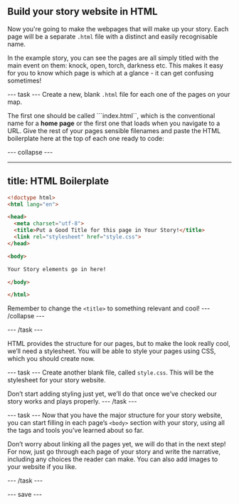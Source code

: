 ## Build your story website in HTML
Now you're going to make the webpages that will make up your story. Each page will be a separate ```.html``` file with a distinct and easily recognisable name. 

In the example story, you can see the pages are all simply titled with the main event on them: knock, open, torch, darkness etc. This makes it easy for you to know which page is which at a glance - it can get confusing sometimes!

--- task ---
Create a new, blank ```.html``` file for each one of the pages on your map.

The first one should be called ```index.html``, which is the conventional name for a **home page** or the first one that loads when you navigate to a URL.
Give the rest of your pages sensible filenames and paste the HTML boilerplate here at the top of each one ready to code:

--- collapse ---

---
title: HTML Boilerplate
---

```html 
<!doctype html>
<html lang="en">

<head>
  <meta charset="utf-8">
  <title>Put a Good Title for this page in Your Story!</title>
  <link rel="stylesheet" href="style.css">
</head>

<body>

Your Story elements go in here!

</body>

</html>
```

Remember to change the ```<title>``` to something relevant and cool!
--- /collapse ---

--- /task ---

HTML provides the structure for our pages, but to make the look really cool, we’ll need a stylesheet. You will be able to style your pages using CSS, which you should create now.

--- task ---
Create another blank file, called ```style.css```. This will be the stylesheet for your story website. 

Don’t start adding styling just yet, we’ll do that once we’ve checked our story works and plays properly. 
--- /task ---

--- task ---
Now that you have the major structure for your story website, you can start filling in each page’s ```<body>``` section with your story, using all the tags and tools you’ve learned about so far.

Don’t worry about linking all the pages yet, we will do that in the next step! For now, just go through each page of your story and write the narrative, including any choices the reader can make. You can also add images to your website if you like.

--- /task ---

--- save ---